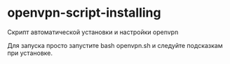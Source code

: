 # openvpn-script-installing
Скрипт автоматической установки и настройки openvpn
<p>Для запуска просто запустите bash openvpn.sh и следуйте подсказкам при установке.
